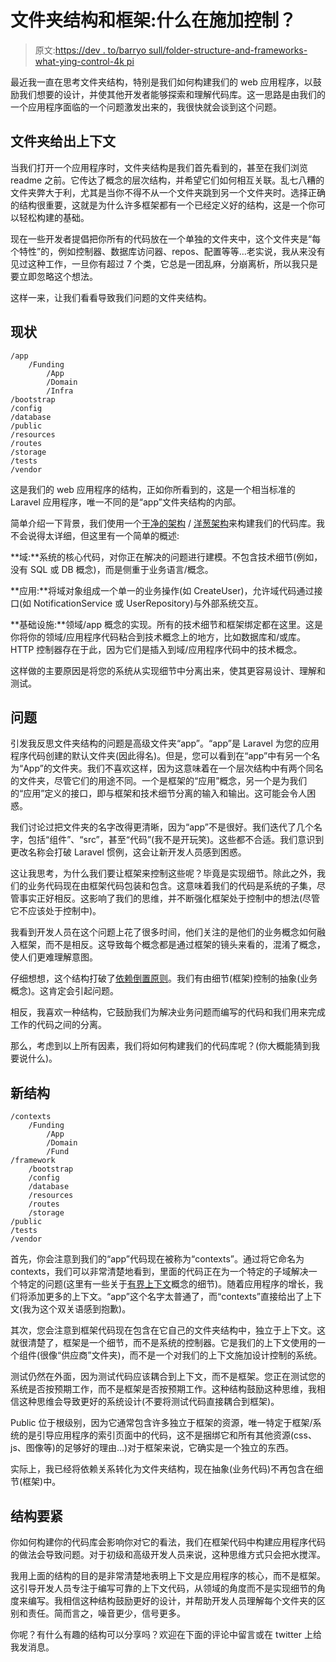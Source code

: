 # 文件夹结构和框架:什么在施加控制？

> 原文:[https://dev . to/barryo sull/folder-structure-and-frameworks-what-ying-control-4k pi](https://dev.to/barryosull/folder-structure-and-frameworks-what-is-exerting-control-4kpi)

最近我一直在思考文件夹结构，特别是我们如何构建我们的 web 应用程序，以鼓励我们想要的设计，并使其他开发者能够探索和理解代码库。这一思路是由我们的一个应用程序面临的一个问题激发出来的，我很快就会谈到这个问题。

## [](#folders-give-context)文件夹给出上下文

当我们打开一个应用程序时，文件夹结构是我们首先看到的，甚至在我们浏览 readme 之前。它传达了概念的层次结构，并希望它们如何相互关联。乱七八糟的文件夹弊大于利，尤其是当你不得不从一个文件夹跳到另一个文件夹时。选择正确的结构很重要，这就是为什么许多框架都有一个已经定义好的结构，这是一个你可以轻松构建的基础。

现在一些开发者提倡把你所有的代码放在一个单独的文件夹中，这个文件夹是“每个特性”的，例如控制器、数据库访问器、repos、配置等等...老实说，我从来没有见过这种工作，一旦你有超过 7 个类，它总是一团乱麻，分崩离析，所以我只是要立即忽略这个想法。

这样一来，让我们看看导致我们问题的文件夹结构。

## [](#the-status-quo)现状

```
/app
    /Funding
        /App
        /Domain
        /Infra
/bootstrap
/config
/database
/public
/resources
/routes
/storage
/tests
/vendor 
```

这是我们的 web 应用程序的结构，正如你所看到的，这是一个相当标准的 Laravel 应用程序，唯一不同的是“app”文件夹结构的内部。

简单介绍一下背景，我们使用一个[干净的架构](https://barryosull.com/blog/cleaning-up-your-codebase-with-a-clean-architecture/) / [洋葱架构](https://www.codeguru.com/csharp/csharp/cs_misc/designtechniques/understanding-onion-architecture.html)来构建我们的代码库。我不会说得太详细，但这里有一个简单的概述:

**域:**系统的核心代码，对你正在解决的问题进行建模。不包含技术细节(例如，没有 SQL 或 DB 概念)，而是侧重于业务语言/概念。

**应用:**将域对象组成一个单一的业务操作(如 CreateUser)，允许域代码通过接口(如 NotificationService 或 UserRepository)与外部系统交互。

**基础设施:**领域/app 概念的实现。所有的技术细节和框架绑定都在这里。这是你将你的领域/应用程序代码粘合到技术概念上的地方，比如数据库和/或库。HTTP 控制器存在于此，因为它们是插入到域/应用程序代码中的技术概念。

这样做的主要原因是将您的系统从实现细节中分离出来，使其更容易设计、理解和测试。

## [](#the-problem)问题

引发我反思文件夹结构的问题是高级文件夹“app”。“app”是 Laravel 为您的应用程序代码创建的默认文件夹(因此得名)。但是，您可以看到在“app”中有另一个名为“App”的文件夹。我们不喜欢这样，因为这意味着在一个层次结构中有两个同名的文件夹，尽管它们的用途不同。一个是框架的“应用”概念，另一个是为我们的“应用”定义的接口，即与框架和技术细节分离的输入和输出。这可能会令人困惑。

我们讨论过把文件夹的名字改得更清晰，因为“app”不是很好。我们迭代了几个名字，包括“组件”、“src”，甚至“代码”(我不是开玩笑)。这些都不合适。我们意识到更改名称会打破 Laravel 惯例，这会让新开发人员感到困惑。

这让我思考，为什么我们要让框架来控制这些呢？毕竟是实现细节。除此之外，我们的业务代码现在由框架代码包装和包含。这意味着我们的代码是系统的子集，尽管事实正好相反。这影响了我们的思维，并不断强化框架处于控制中的想法(尽管它不应该处于控制中)。

我看到开发人员在这个问题上花了很多时间，他们关注的是他们的业务概念如何融入框架，而不是相反。这导致每个概念都是通过框架的镜头来看的，混淆了概念，使人们更难理解意图。

仔细想想，这个结构打破了[依赖倒置原则](https://stackify.com/dependency-inversion-principle/)。我们有由细节(框架)控制的抽象(业务概念)。这肯定会引起问题。

相反，我喜欢一种结构，它鼓励我们为解决业务问题而编写的代码和我们用来完成工作的代码之间的分离。

那么，考虑到以上所有因素，我们将如何构建我们的代码库呢？(你大概能猜到我要说什么)。

## [](#the-new-structure)新结构

```
/contexts
    /Funding
        /App
        /Domain
        /Fund
/framework
    /bootstrap
    /config
    /database
    /resources
    /routes
    /storage
/public
/tests
/vendor 
```

首先，你会注意到我们的“app”代码现在被称为“contexts”。通过将它命名为 contexts，我们可以非常清楚地看到，里面的代码正在为一个特定的子域解决一个特定的问题(这里有一些关于[有界上下文](https://martinfowler.com/bliki/BoundedContext.html)概念的细节)。随着应用程序的增长，我们将添加更多的上下文。“app”这个名字太普通了，而“contexts”直接给出了上下文(我为这个双关语感到抱歉)。

其次，您会注意到框架代码现在包含在它自己的文件夹结构中，独立于上下文。这就很清楚了，框架是一个细节，而不是系统的控制器。它是我们的上下文使用的一个组件(很像“供应商”文件夹)，而不是一个对我们的上下文施加设计控制的系统。

测试仍然在外面，因为测试代码应该耦合到上下文，而不是框架。您正在测试您的系统是否按预期工作，而不是框架是否按预期工作。这种结构鼓励这种思维，我相信这种思维会导致更好的系统设计(不要将测试代码直接耦合到框架)。

Public 位于根级别，因为它通常包含许多独立于框架的资源，唯一特定于框架/系统的是引导应用程序的索引页面中的代码，这不是捆绑它和所有其他资源(css、js、图像等)的足够好的理由...)对于框架来说，它确实是一个独立的东西。

实际上，我已经将依赖关系转化为文件夹结构，现在抽象(业务代码)不再包含在细节(框架)中。

## [](#structure-matters)结构要紧

你如何构建你的代码库会影响你对它的看法，我们在框架代码中构建应用程序代码的做法会导致问题。对于初级和高级开发人员来说，这种思维方式只会把水搅浑。

我用上面的结构的目的是非常清楚地表明上下文是应用程序的核心，而不是框架。这引导开发人员专注于编写可靠的上下文代码，从领域的角度而不是实现细节的角度来编写。我相信这种结构鼓励更好的设计，并帮助开发人员理解每个文件夹的区别和责任。简而言之，噪音更少，信号更多。

你呢？有什么有趣的结构可以分享吗？欢迎在下面的评论中留言或在 twitter 上给我发消息。